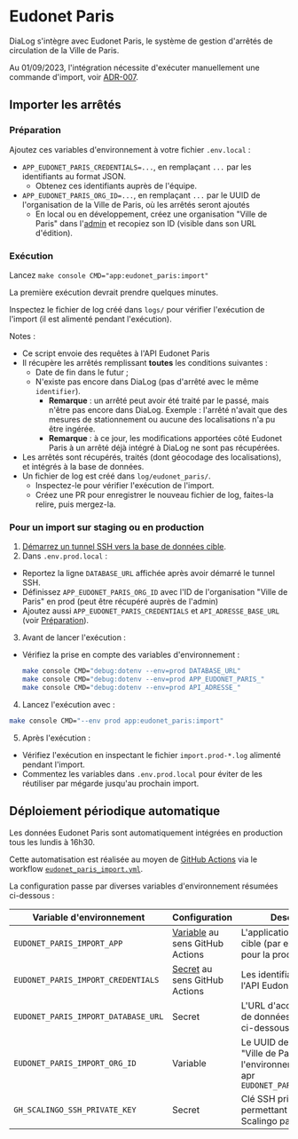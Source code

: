 # Eudonet Paris

DiaLog s'intègre avec Eudonet Paris, le système de gestion d'arrêtés de circulation de la Ville de Paris.

Au 01/09/2023, l'intégration nécessite d'exécuter manuellement une commande d'import, voir [ADR-007](../adr/007_eudonet_paris_integration.md).

## Importer les arrêtés

### Préparation

Ajoutez ces variables d'environnement à votre fichier `.env.local` :

* `APP_EUDONET_PARIS_CREDENTIALS=...`, en remplaçant `...` par les identifiants au format JSON.
  * Obtenez ces identifiants auprès de l'équipe.
* `APP_EUDONET_PARIS_ORG_ID=...`, en remplaçant `...` par le UUID de l'organisation de la Ville de Paris, où les arrêtés seront ajoutés
  * En local ou en développement, créez une organisation "Ville de Paris" dans l'[admin](./admin.md) et recopiez son ID (visible dans son URL d'édition).

### Exécution

Lancez `make console CMD="app:eudonet_paris:import"`

La première exécution devrait prendre quelques minutes.

Inspectez le fichier de log créé dans `logs/` pour vérifier l'exécution de l'import (il est alimenté pendant l'exécution).

Notes :

* Ce script envoie des requêtes à l'API Eudonet Paris
* Il récupère les arrêtés remplissant **toutes** les conditions suivantes :
  * Date de fin dans le futur ;
  * N'existe pas encore dans DiaLog (pas d'arrêté avec le même `identifier`).
    * **Remarque** : un arrêté peut avoir été traité par le passé, mais n'être pas encore dans DiaLog. Exemple : l'arrêté n'avait que des mesures de stationnement ou aucune des localisations n'a pu être ingérée.
    * **Remarque** : à ce jour, les modifications apportées côté Eudonet Paris à un arrêté déjà intégré à DiaLog ne sont pas récupérées.
* Les arrêtés sont récupérés, traités (dont géocodage des localisations), et intégrés à la base de données.
* Un fichier de log est créé dans `log/eudonet_paris/`.
  * Inspectez-le pour vérifier l'exécution de l'import.
  * Créez une PR pour enregistrer le nouveau fichier de log, faites-la relire, puis mergez-la.

### Pour un import sur staging ou en production

1. [Démarrez un tunnel SSH vers la base de données cible](./db.md#utiliser-une-db-scalingo-en-local).
2. Dans `.env.prod.local` :
  * Reportez la ligne `DATABASE_URL` affichée après avoir démarré le tunnel SSH.
  * Définissez `APP_EUDONET_PARIS_ORG_ID` avec l'ID de l'organisation "Ville de Paris" en prod (peut être récupéré auprès de l'admin)
  * Ajoutez aussi `APP_EUDONET_PARIS_CREDENTIALS` et `API_ADRESSE_BASE_URL` (voir [Préparation](#préparation)).
3. Avant de lancer l'exécution :
  * Vérifiez la prise en compte des variables d'environnement :

    ```bash
    make console CMD="debug:dotenv --env=prod DATABASE_URL"
    make console CMD="debug:dotenv --env=prod APP_EUDONET_PARIS_"
    make console CMD="debug:dotenv --env=prod API_ADRESSE_"
    ```

4. Lancez l'exécution avec :

  ```bash
  make console CMD="--env prod app:eudonet_paris:import"
  ```

5. Après l'exécution :
  * Vérifiez l'exécution en inspectant le fichier `import.prod-*.log` alimenté pendant l'import.
  * Commentez les variables dans `.env.prod.local` pour éviter de les réutiliser par mégarde jusqu'au prochain import.

## Déploiement périodique automatique

Les données Eudonet Paris sont automatiquement intégrées en production tous les lundis à 16h30.

Cette automatisation est réalisée au moyen de [GitHub Actions](./github_actions.md) via le workflow [`eudonet_paris_import.yml`](../../workflows/eudonet_paris_import.yml).

La configuration passe par diverses variables d'environnement résumées ci-dessous :

| Variable d'environnement | Configuration | Description |
|---|---|---|
| `EUDONET_PARIS_IMPORT_APP` | [Variable](https://docs.github.com/fr/actions/learn-github-actions/variables) au sens GitHub Actions | L'application Scalingo cible (par exemple `dialog` pour la production) |
| `EUDONET_PARIS_IMPORT_CREDENTIALS` | [Secret](https://docs.github.com/fr/actions/security-guides/using-secrets-in-github-actions) au sens GitHub Actions | Les identifiants d'accès à l'API Eudonet Paris |
| `EUDONET_PARIS_IMPORT_DATABASE_URL` | Secret | L'URL d'accès à la base de données par la CI (voir ci-dessous) |
| `EUDONET_PARIS_IMPORT_ORG_ID` | Variable | Le UUID de l'organisation "Ville de Paris" dans l'environnement défini apr `EUDONET_PARIS_IMPORT_APP` |
| `GH_SCALINGO_SSH_PRIVATE_KEY` | Secret | Clé SSH privée permettant l'accès à Scalingo par la CI |
